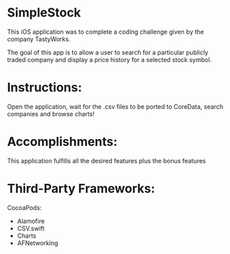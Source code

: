 # SimpleStock

This iOS application was to complete a coding challenge given by the company TastyWorks.

The goal of this app is to allow a user to search for a particular publicly traded company and display a price history for a selected stock symbol.

# Instructions:

Open the application, wait for the .csv files to be ported to CoreData, search companies and browse charts!

# Accomplishments:

This application fulfills all the desired features plus the bonus features

# Third-Party Frameworks:

CocoaPods:
- Alamofire
- CSV.swift
- Charts
- AFNetworking

